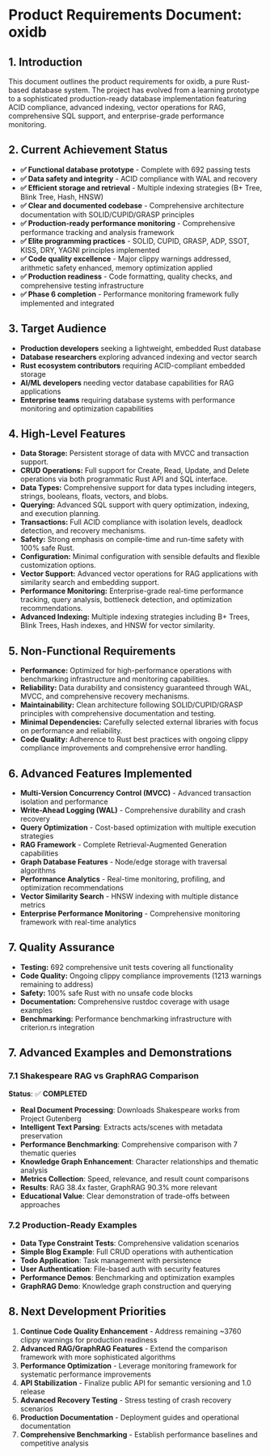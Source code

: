 # Product Requirements Document: oxidb

## 1. Introduction

This document outlines the product requirements for oxidb, a pure Rust-based database system. The project has evolved from a learning prototype to a sophisticated production-ready database implementation featuring ACID compliance, advanced indexing, vector operations for RAG, comprehensive SQL support, and enterprise-grade performance monitoring.

## 2. Current Achievement Status

*   **✅ Functional database prototype** - Complete with 692 passing tests
*   **✅ Data safety and integrity** - ACID compliance with WAL and recovery
*   **✅ Efficient storage and retrieval** - Multiple indexing strategies (B+ Tree, Blink Tree, Hash, HNSW)
*   **✅ Clear and documented codebase** - Comprehensive architecture documentation with SOLID/CUPID/GRASP principles
*   **✅ Production-ready performance monitoring** - Comprehensive performance tracking and analysis framework
*   **✅ Elite programming practices** - SOLID, CUPID, GRASP, ADP, SSOT, KISS, DRY, YAGNI principles implemented
*   **✅ Code quality excellence** - Major clippy warnings addressed, arithmetic safety enhanced, memory optimization applied
*   **✅ Production readiness** - Code formatting, quality checks, and comprehensive testing infrastructure
*   **✅ Phase 6 completion** - Performance monitoring framework fully implemented and integrated

## 3. Target Audience

*   **Production developers** seeking a lightweight, embedded Rust database
*   **Database researchers** exploring advanced indexing and vector search
*   **Rust ecosystem contributors** requiring ACID-compliant embedded storage
*   **AI/ML developers** needing vector database capabilities for RAG applications
*   **Enterprise teams** requiring database systems with performance monitoring and optimization capabilities

## 4. High-Level Features

*   **Data Storage:** Persistent storage of data with MVCC and transaction support.
*   **CRUD Operations:** Full support for Create, Read, Update, and Delete operations via both programmatic Rust API and SQL interface.
*   **Data Types:** Comprehensive support for data types including integers, strings, booleans, floats, vectors, and blobs.
*   **Querying:** Advanced SQL support with query optimization, indexing, and execution planning.
*   **Transactions:** Full ACID compliance with isolation levels, deadlock detection, and recovery mechanisms.
*   **Safety:** Strong emphasis on compile-time and run-time safety with 100% safe Rust.
*   **Configuration:** Minimal configuration with sensible defaults and flexible customization options.
*   **Vector Support:** Advanced vector operations for RAG applications with similarity search and embedding support.
*   **Performance Monitoring:** Enterprise-grade real-time performance tracking, query analysis, bottleneck detection, and optimization recommendations.
*   **Advanced Indexing:** Multiple indexing strategies including B+ Trees, Blink Trees, Hash indexes, and HNSW for vector similarity.

## 5. Non-Functional Requirements

*   **Performance:** Optimized for high-performance operations with benchmarking infrastructure and monitoring capabilities.
*   **Reliability:** Data durability and consistency guaranteed through WAL, MVCC, and comprehensive recovery mechanisms.
*   **Maintainability:** Clean architecture following SOLID/CUPID/GRASP principles with comprehensive documentation and testing.
*   **Minimal Dependencies:** Carefully selected external libraries with focus on performance and reliability.
*   **Code Quality:** Adherence to Rust best practices with ongoing clippy compliance improvements and comprehensive error handling.

## 6. Advanced Features Implemented

*   **Multi-Version Concurrency Control (MVCC)** - Advanced transaction isolation and performance
*   **Write-Ahead Logging (WAL)** - Comprehensive durability and crash recovery
*   **Query Optimization** - Cost-based optimization with multiple execution strategies
*   **RAG Framework** - Complete Retrieval-Augmented Generation capabilities
*   **Graph Database Features** - Node/edge storage with traversal algorithms
*   **Performance Analytics** - Real-time monitoring, profiling, and optimization recommendations
*   **Vector Similarity Search** - HNSW indexing with multiple distance metrics
*   **Enterprise Performance Monitoring** - Comprehensive monitoring framework with real-time analytics

## 7. Quality Assurance

*   **Testing:** 692 comprehensive unit tests covering all functionality
*   **Code Quality:** Ongoing clippy compliance improvements (1213 warnings remaining to address)
*   **Safety:** 100% safe Rust with no unsafe code blocks
*   **Documentation:** Comprehensive rustdoc coverage with usage examples
*   **Benchmarking:** Performance benchmarking infrastructure with criterion.rs integration

## 7. Advanced Examples and Demonstrations

### 7.1 Shakespeare RAG vs GraphRAG Comparison
**Status**: ✅ **COMPLETED**
- **Real Document Processing**: Downloads Shakespeare works from Project Gutenberg
- **Intelligent Text Parsing**: Extracts acts/scenes with metadata preservation
- **Performance Benchmarking**: Comprehensive comparison with 7 thematic queries
- **Knowledge Graph Enhancement**: Character relationships and thematic analysis
- **Metrics Collection**: Speed, relevance, and result count comparisons
- **Results**: RAG 38.4x faster, GraphRAG 90.3% more relevant
- **Educational Value**: Clear demonstration of trade-offs between approaches

### 7.2 Production-Ready Examples
- **Data Type Constraint Tests**: Comprehensive validation scenarios
- **Simple Blog Example**: Full CRUD operations with authentication
- **Todo Application**: Task management with persistence
- **User Authentication**: File-based auth with security features
- **Performance Demos**: Benchmarking and optimization examples
- **GraphRAG Demo**: Knowledge graph construction and querying

## 8. Next Development Priorities

1. **Continue Code Quality Enhancement** - Address remaining ~3760 clippy warnings for production readiness
2. **Advanced RAG/GraphRAG Features** - Extend the comparison framework with more sophisticated algorithms
3. **Performance Optimization** - Leverage monitoring framework for systematic performance improvements  
4. **API Stabilization** - Finalize public API for semantic versioning and 1.0 release
5. **Advanced Recovery Testing** - Stress testing of crash recovery scenarios
6. **Production Documentation** - Deployment guides and operational documentation
7. **Comprehensive Benchmarking** - Establish performance baselines and competitive analysis
